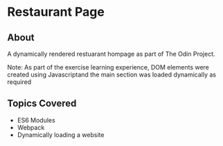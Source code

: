 # Restaurant Page

## About

A dynamically rendered restuarant hompage as part of The Odin Project.

Note: As part of the exercise learning experience, DOM elements were created using Javascriptand the main section was loaded dynamically as required

## Topics Covered

-   ES6 Modules
-   Webpack
-   Dynamically loading a website
